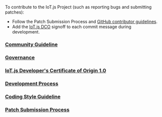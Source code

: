 To contribute to the IoT.js Project (such as reporting bugs and submitting patches):
* Follow the Patch Submission Process and [GitHub contributor guidelines](https://guides.github.com/activities/contributing-to-open-source/).
* Add the [IoT.js DCO](https://github.com/Samsung/IoT.js/wiki/IoT.js-Developer's-Certificate-of-Origin-1.0) signoff to each commit message during development.

### [Community Guideline](https://github.com/Samsung/IoT.js/wiki/Community-Guidelines)
### [Governance](https://github.com/Samsung/IoT.js/wiki/Governance)
### [IoT.js Developer's Certificate of Origin 1.0](https://github.com/Samsung/IoT.js/wiki/IoT.js-Developer's-Certificate-of-Origin-1.0)
### [Development Process](https://github.com/Samsung/IoT.js/wiki/Development-Process)
### [Coding Style Guideline](https://github.com/Samsung/IoT.js/wiki/Coding_Style_Guideline)
### [Patch Submission Process](https://github.com/Samsung/IoT.js/wiki/Patch-Submission-Process)